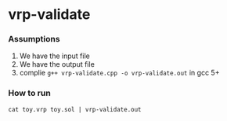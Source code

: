 # vrp-validate

### Assumptions

1. We have the input file
2. We have the output file
3. complie `g++ vrp-validate.cpp -o vrp-validate.out`  in gcc 5+

### How to run

```
cat toy.vrp toy.sol | vrp-validate.out
```
